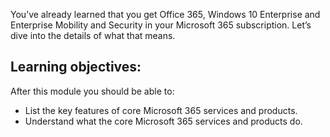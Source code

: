 You’ve already learned that you get Office 365, Windows 10 Enterprise and Enterprise Mobility and Security in your Microsoft 365 subscription. Let’s dive into the details of what that means.

## Learning objectives: 

After this module you should be able to:

- List the key features of core Microsoft 365 services and products.
- Understand what the core Microsoft 365 services and products do.

